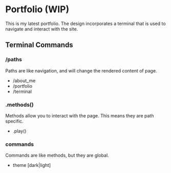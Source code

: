 # Portfolio (WIP)
This is my latest portfolio. The design incorporates a terminal that is used to navigate and interact with the site.

## Terminal Commands

### /paths
Paths are like navigation, and will change the rendered content of page.
 - /about_me
 - /portfolio
 - /terminal

### .methods()
Methods allow you to interact with the page. This means they are path specific.
 - .play()

### commands
Commands are like methods, but they are global.
 - theme [dark|light]
